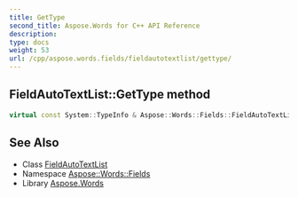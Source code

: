 ```yaml
---
title: GetType
second_title: Aspose.Words for C++ API Reference
description: 
type: docs
weight: 53
url: /cpp/aspose.words.fields/fieldautotextlist/gettype/
---
```

## FieldAutoTextList::GetType method




```cpp
virtual const System::TypeInfo & Aspose::Words::Fields::FieldAutoTextList::GetType() const override
```

## See Also

* Class [FieldAutoTextList](../)
* Namespace [Aspose::Words::Fields](../../)
* Library [Aspose.Words](../../../)
